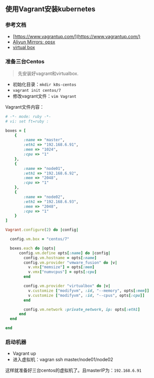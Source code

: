 ## 使用Vagrant安装kubernetes

### 参考文档

- [https://www.vagrantup.com/](https://www.vagrantup.com/)
- [Aliyun Mirrors: opsx](https://opsx.alibaba.com/mirror)
- [virtual box](https://www.virtualbox.org/)



### 准备三台Centos

> 先安装好vagrant和virtualbox.



- 初始化目录：`mkdir k8s-centos`
- `vagrant init centos/7`
- 修改vagrant文件：`vim Vagrant`

Vagrant文件内容：

```ruby
# -*- mode: ruby -*-
# vi: set ft=ruby :

boxes = [
    {
		:name => "master",
		:eth1 => "192.168.6.91",
		:mem => "1024",
		:cpu => "1"
	},
    {
		:name => "node01",
		:eth1 => "192.168.6.92",
		:mem => "2048",
		:cpu => "1"
	},
    {
		:name => "node02",
		:eth1 => "192.168.6.93",
		:mem => "2048",
		:cpu => "1"
	}
]

Vagrant.configure(2) do |config|

  config.vm.box = "centos/7"

  boxes.each do |opts|
      config.vm.define opts[:name] do |config|
        config.vm.hostname = opts[:name]
        config.vm.provider "vmware_fusion" do |v|
          v.vmx["memsize"] = opts[:mem]
          v.vmx["numvcpus"] = opts[:cpu]
        end

        config.vm.provider "virtualbox" do |v|
          v.customize ["modifyvm", :id, "--memory", opts[:mem]]
          v.customize ["modifyvm", :id, "--cpus", opts[:cpu]]
        end

        config.vm.network :private_network, ip: opts[:eth1]
      end
  end

end
```



### 启动机器

- Vagrant up
- 进入虚拟机：vagran ssh master/node01/node02

这样就准备好三台centos的虚拟机了。且masterIP为：`192.168.6.91`

